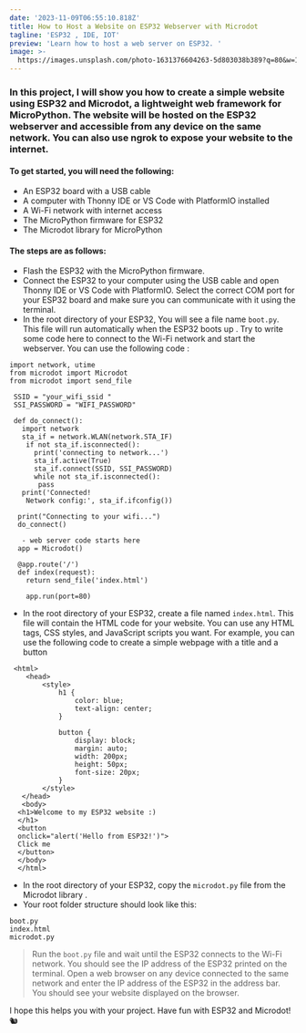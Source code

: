 ```yaml
---
date: '2023-11-09T06:55:10.818Z'
title: How to Host a Website on ESP32 Webserver with Microdot
tagline: 'ESP32 , IDE, IOT'
preview: 'Learn how to host a web server on ESP32. '
image: >-
  https://images.unsplash.com/photo-1631376604263-5d803038b389?q=80&w=1973&auto=format&fit=crop&ixlib=rb-4.0.3&ixid=M3wxMjA3fDB8MHxwaG90by1wYWdlfHx8fGVufDB8fHx8fA%3D%3D
---
```

### In this project, I will show you how to create a simple website using ESP32 and Microdot, a lightweight web framework for **MicroPython**. The website will be hosted on the ESP32 webserver and accessible from any device on the same network. You can also use ngrok to expose your website to the internet.

#### To get started, you will need the following:

-   An ESP32 board with a USB cable
-   A computer with Thonny IDE or VS Code with PlatformIO installed
-   A Wi-Fi network with internet access
-   The MicroPython firmware for ESP32
-   The Microdot library for MicroPython

#### The steps are as follows:

- Flash the ESP32 with the MicroPython firmware. 
- Connect the ESP32 to your computer using the USB cable and open Thonny IDE or VS Code with PlatformIO. Select the correct COM port for your ESP32 board and make sure you can communicate with it using the terminal.
- In the root directory of your ESP32,  You will see a file name `boot.py`. This file will run automatically when the ESP32 boots up . Try to write some code here to connect to the Wi-Fi network and start the webserver. You can use the following code :
 

```
import network, utime
from microdot import Microdot
from microdot import send_file
    
 SSID = "your_wifi_ssid "
 SSI_PASSWORD = "WIFI_PASSWORD"
    
 def do_connect():
   import network
   sta_if = network.WLAN(network.STA_IF)
    if not sta_if.isconnected():
      print('connecting to network...')
      sta_if.active(True)
      sta_if.connect(SSID, SSI_PASSWORD)
      while not sta_if.isconnected():
       pass
   print('Connected! 
    Network config:', sta_if.ifconfig())
        
  print("Connecting to your wifi...")
  do_connect()
    
   - web server code starts here
  app = Microdot()
    
  @app.route('/')
  def index(request):
    return send_file('index.html')
    
    app.run(port=80)

```


- In the root directory of your ESP32, create a file named `index.html`. This file will contain the HTML code for your website. You can use any HTML tags, CSS styles, and JavaScript scripts you want. For 
      example, you can use the following code to create a simple webpage with a title and a button
 

```
 <html>
    <head>
        <style>
            h1 {
                color: blue;
                text-align: center;
            }
    
            button {
                display: block;
                margin: auto;
                width: 200px;
                height: 50px;
                font-size: 20px;
            }
        </style>
   </head>
   <body>
  <h1>Welcome to my ESP32 website :)
  </h1>
  <button 
  onclick="alert('Hello from ESP32!')">
  Click me
  </button>
  </body>
  </html>

```


- In the root directory of your ESP32, copy the `microdot.py` file from the Microdot library . 
- Your root folder structure should look like this:


```
boot.py
index.html
microdot.py

```


>Run the `boot.py` file and wait until the ESP32 connects to the Wi-Fi network. You should see the IP address of the ESP32 printed on the terminal.
> Open a web browser on any device connected to the same network and enter the IP address of the ESP32 in the address bar. You should see your website displayed on the browser.

I hope this helps you with your project. Have fun with ESP32 and Microdot! 🐿️
